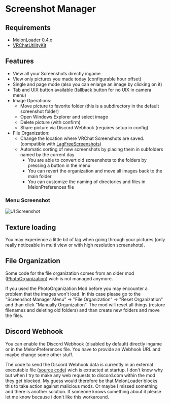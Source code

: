 # Screenshot Manager

## Requirements

- [MelonLoader 0.4.x](https://melonwiki.xyz/)
- [VRChatUtilityKit](https://github.com/loukylor/VRC-Mods/tree/main/VRChatUtilityKit)

## Features

- View all your Screenshots directly ingame
- View only pictures you made today (configurable hour offset)
- Single and page mode (also you can enlarge an image by clicking on it)
- Tab and UIX button available (fallback button for no UIX in camera menu)
- Image Operations:
    - Move picture to favorite folder (this is a subdirectory in the default screenshot folder)
    - Open Windows Explorer and select image
    - Delete picture (with confirm)
    - Share picture via Discord Webhook (requires setup in config)
- File Organization:
    - Change the location where VRChat Screenshots are saved. (compatible with [LagFreeScreenshots](https://github.com/knah/VRCMods/tree/master/LagFreeScreenshots))
    - Automatic sorting of new screenshots by placing them in subfolders named by the current day
        - You are able to convert old screenshots to the folders by pressing a button in the menu
        - You can revert the organization and move all images back to the main folder
        - You can customize the naming of directories and files in MelonPreferences file

### Menu Screenshot

![UI Screenshot](https://i.imgur.com/ECNbY5e.png)

## Texture loading

You may experience a little bit of lag when going through your pictures (only really noticeable in multi view or with high resolution screenshots).

## File Organization

Some code for the file organization comes from an older mod ([PhotoOrganization](https://github.com/dave-kun/PhotoOrganization)) wich is not managed anymore. 

If you used the PhotoOrganization Mod before you may encounter a problem that the images won't load. In this case please go to the "Screenshot Manager Menu" -> "File Organization" -> "Reset Organization" and than click "Manually Organization". The mod will reset all things (restore filenames and deleting old folders) and than create new folders and move the files.

## Discord Webhook
 
You can enable the Discord Webhook (disabled by default) directly ingame or in the MelonPreferences file. You have to provide an Webhook URL and maybe change some other stuff.

The code to send the Discord Webhook data is currently in an external executable file ([source code](DiscordWebhook)) wich is extracted at startup. I don't know why but when I try to make any web requests to discord.com within the mod they get blocked. My guess would therefore be that MelonLoader blocks this to take action against malicious mods. Or maybe I missed something and there is another solution. If someone knows something about it please let me know because i don't like this workaround.